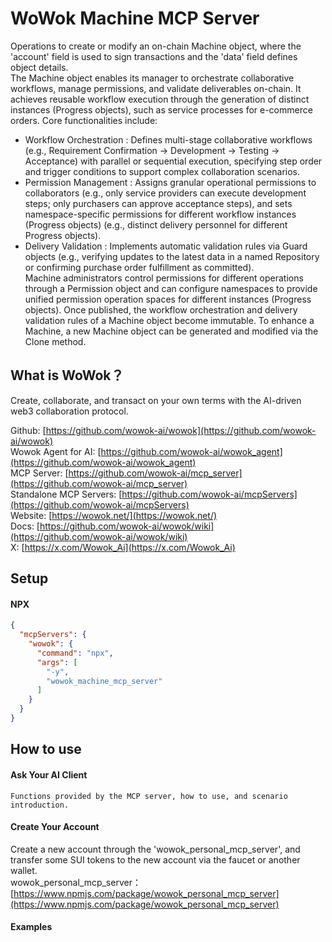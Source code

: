 # WoWok Machine MCP Server
Operations to create or modify an on-chain Machine object, where the 'account' field is used to sign transactions and the 'data' field defines object details.    
The Machine object enables its manager to orchestrate collaborative workflows, manage permissions, and validate deliverables on-chain. It achieves reusable workflow execution through the generation of distinct instances (Progress objects), such as service processes for e-commerce orders. Core functionalities include:
  - Workflow Orchestration : Defines multi-stage collaborative workflows (e.g., Requirement Confirmation → Development → Testing → Acceptance) with parallel or sequential execution, specifying step order and trigger conditions to support complex collaboration scenarios.
  - Permission Management : Assigns granular operational permissions to collaborators (e.g., only service providers can execute development steps; only purchasers can approve acceptance steps), and sets namespace-specific permissions for different workflow instances (Progress objects) (e.g., distinct delivery personnel for different Progress objects).
  - Delivery Validation : Implements automatic validation rules via Guard objects (e.g., verifying updates to the latest data in a named Repository or confirming purchase order fulfillment as committed).      
Machine administrators control permissions for different operations through a Permission object and can configure namespaces to provide unified permission operation spaces for different instances (Progress objects). 
Once published, the workflow orchestration and delivery validation rules of a Machine object become immutable. To enhance a Machine, a new Machine object can be generated and modified via the Clone method.

## What is WoWok？
Create, collaborate, and transact on your own terms with the AI-driven web3 collaboration protocol.

Github: [https://github.com/wowok-ai/wowok](https://github.com/wowok-ai/wowok)   
Wowok Agent for AI: [https://github.com/wowok-ai/wowok_agent](https://github.com/wowok-ai/wowok_agent)   
MCP Server: [https://github.com/wowok-ai/mcp_server](https://github.com/wowok-ai/mcp_server)   
Standalone MCP Servers: [https://github.com/wowok-ai/mcpServers](https://github.com/wowok-ai/mcpServers)   
Website: [https://wowok.net/](https://wowok.net/)   
Docs: [https://github.com/wowok-ai/wowok/wiki](https://github.com/wowok-ai/wowok/wiki)   
X: [https://x.com/Wowok_Ai](https://x.com/Wowok_Ai)


## Setup   
#### NPX   
```json
{
  "mcpServers": {
    "wowok": {
      "command": "npx",
      "args": [
        "-y",
        "wowok_machine_mcp_server"
      ]
    }
  }
}
```

## How to use     
#### Ask Your AI Client    
```
Functions provided by the MCP server, how to use, and scenario introduction.
```

#### Create Your Account    
Create a new account through the 'wowok_personal_mcp_server', and transfer some SUI tokens to the new account via the faucet or another wallet.         
wowok_personal_mcp_server：[https://www.npmjs.com/package/wowok_personal_mcp_server](https://www.npmjs.com/package/wowok_personal_mcp_server)     
 
#### Examples    

